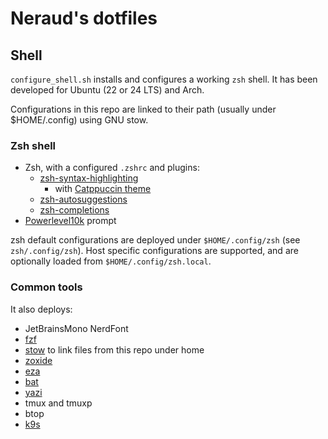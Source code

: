 # Neraud's dotfiles

## Shell

`configure_shell.sh` installs and configures a working `zsh` shell.
It has been developed for Ubuntu (22 or 24 LTS) and Arch.

Configurations in this repo are linked to their path (usually under $HOME/.config) using GNU stow.

### Zsh shell

* Zsh, with a configured `.zshrc` and plugins:
  * [zsh-syntax-highlighting](https://github.com/zsh-users/zsh-syntax-highlighting.git)
    * with [Catppuccin theme](https://github.com/catppuccin/zsh-syntax-highlighting.git)
  * [zsh-autosuggestions](https://github.com/zsh-users/zsh-autosuggestions.git)
  * [zsh-completions](https://github.com/zsh-users/zsh-completions.git)
* [Powerlevel10k](https://github.com/romkatv/powerlevel10k.git) prompt

zsh default configurations are deployed under `$HOME/.config/zsh` (see `zsh/.config/zsh`).
Host specific configurations are supported, and are optionally loaded from `$HOME/.config/zsh.local`.

### Common tools

It also deploys:

* JetBrainsMono NerdFont
* [fzf](https://github.com/junegunn/fzf)
* [stow](https://www.gnu.org/software/stow/) to link files from this repo under home
* [zoxide](https://github.com/ajeetdsouza/zoxide)
* [eza](https://github.com/eza-community/eza)
* [bat](https://github.com/sharkdp/bat)
* [yazi](https://github.com/sxyazi/yazi)
* tmux and tmuxp
* btop
* [k9s](https://github.com/derailed/k9s)
